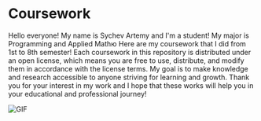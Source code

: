 # Coursework
Hello everyone! My name is Sychev Artemy and I'm a student!
My major is Programming and Applied Mathю
Here are my coursework that I did from 1st to 8th semester!
Each coursework in this repository is distributed under an open license, which means you are free to use, distribute, and modify them in accordance with the license terms. My goal is to make knowledge and research accessible to anyone striving for learning and growth.
Thank you for your interest in my work and I hope that these works will help you in your educational and professional journey!

![GIF](https://i.pinimg.com/originals/d4/81/f3/d481f3c72e283309071f79e01b05c06d.gif)
